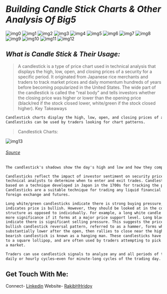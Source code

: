 # *Building Candle Stick Charts & Other Analysis Of Big5*
![img0](images/i0.png)
![img1](images/i1.png)
![img2](images/i2.png)
![img3](images/i3.png)
![img4](images/i4.png)
![img5](images/i5.png)
![img6](images/i6.png)
![img7](images/i7.png)
![img8](images/i8.png)
![img9](images/i9.png)
![img10](images/i10.png)
![img11](images/i11.png)
![img12](images/i13.png)

## *What is Candle Stick & Their Usage:*
> A candlestick is a type of price chart used in technical analysis that displays the high, low, open, and closing prices of a security for a specific period. It originated from Japanese rice merchants and traders to track market prices and daily momentum hundreds of years before becoming popularized in the United States. The wide part of the candlestick is called the "real body" and tells investors whether the closing price was higher or lower than the opening price (black/red if the stock closed lower, white/green if the stock closed higher).
Key Takeaways
```xml
Candlestick charts display the high, low, open, and closing prices of a security for a specific period.             Candlesticks originated from Japanese rice merchants and traders to track market prices and daily momentum hundreds of years before becoming popularized in the United States.
Candlesticks can be used by traders looking for chart patterns.
```

>Candlestick Charts:

![img13](images/define.png)
###### [Source](https://www.investopedia.com/terms/c/candlestick.asp)
```xml
The candlestick's shadows show the day's high and low and how they compare to the open and close. A candlestick's shape varies based on the relationship between the day's high, low, opening and closing prices.

Candlesticks reflect the impact of investor sentiment on security prices and are used by 
technical analysts to determine when to enter and exit trades. Candlestick charting is 
based on a technique developed in Japan in the 1700s for tracking the price of rice. 
Candlesticks are a suitable technique for trading any liquid financial asset such as stocks, 
foreign exchange and futures.

Long white/green candlesticks indicate there is strong buying pressure; this typically 
indicates price is bullish. However, they should be looked at in the context of the market 
structure as opposed to individually. For example, a long white candle is likely to have 
more significance if it forms at a major price support level. Long black/red candlesticks 
indicate there is significant selling pressure. This suggests the price is bearish. A common  
bullish candlestick reversal pattern, referred to as a hammer, forms when price moves 
substantially lower after the open, then rallies to close near the high. The equivalent 
bearish candlestick is known as a hanging man. These candlesticks have a similar appearance 
to a square lollipop, and are often used by traders attempting to pick a top or bottom in  
a market.

Traders can use candlestick signals to analyze any and all periods of trading including 
daily or hourly cycles—even for minute-long cycles of the trading day.
```

## Get Touch With Me:
Connect- [Linkedin](https://linkedin.com/in/rakibhhridoy)
Website- [RakibHHridoy](https://rakibhhridoy.github.io)
